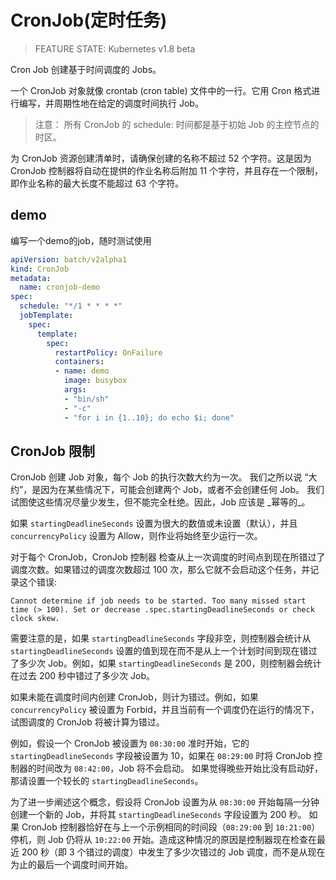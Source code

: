 # CronJob(定时任务)
> FEATURE STATE: Kubernetes v1.8 beta

Cron Job 创建基于时间调度的 Jobs。

一个 CronJob 对象就像 crontab (cron table) 文件中的一行。它用 Cron 格式进行编写，并周期性地在给定的调度时间执行 Job。

> 注意： 所有 CronJob 的 schedule: 时间都是基于初始 Job 的主控节点的时区。

为 CronJob 资源创建清单时，请确保创建的名称不超过 52 个字符。这是因为 CronJob 控制器将自动在提供的作业名称后附加 11 个字符，并且存在一个限制，即作业名称的最大长度不能超过 63 个字符。

## demo
编写一个demo的job，随时测试使用


```yaml
apiVersion: batch/v2alpha1
kind: CronJob
metadata:
  name: cronjob-demo
spec:
  schedule: "*/1 * * * *"
  jobTemplate:
    spec:
      template:
        spec:
          restartPolicy: OnFailure
          containers:
          - name: demo
            image: busybox
            args:
            - "bin/sh"
            - "-c"
            - "for i in {1..10}; do echo $i; done"
```

## CronJob 限制
CronJob 创建 Job 对象，每个 Job 的执行次数大约为一次。 我们之所以说 “大约”，是因为在某些情况下，可能会创建两个 Job，或者不会创建任何 Job。 我们试图使这些情况尽量少发生，但不能完全杜绝。因此，Job 应该是 \_幂等的_。

如果 `startingDeadlineSeconds` 设置为很大的数值或未设置（默认），并且 `concurrencyPolicy` 设置为 Allow，则作业将始终至少运行一次。

对于每个 CronJob，CronJob 控制器 检查从上一次调度的时间点到现在所错过了调度次数。如果错过的调度次数超过 100 次，那么它就不会启动这个任务，并记录这个错误:

```
Cannot determine if job needs to be started. Too many missed start time (> 100). Set or decrease .spec.startingDeadlineSeconds or check clock skew.
```

需要注意的是，如果 `startingDeadlineSeconds` 字段非空，则控制器会统计从 `startingDeadlineSeconds` 设置的值到现在而不是从上一个计划时间到现在错过了多少次 Job。例如，如果 `startingDeadlineSeconds` 是 200，则控制器会统计在过去 200 秒中错过了多少次 Job。

如果未能在调度时间内创建 CronJob，则计为错过。例如，如果 `concurrencyPolicy` 被设置为 Forbid，并且当前有一个调度仍在运行的情况下，试图调度的 CronJob 将被计算为错过。

例如，假设一个 CronJob 被设置为 `08:30:00` 准时开始，它的 `startingDeadlineSeconds` 字段被设置为 10，如果在 `08:29:00` 时将 CronJob 控制器的时间改为 `08:42:00`，Job 将不会启动。 如果觉得晚些开始比没有启动好，那请设置一个较长的 `startingDeadlineSeconds`。

为了进一步阐述这个概念，假设将 CronJob 设置为从 `08:30:00` 开始每隔一分钟创建一个新的 Job，并将其 `startingDeadlineSeconds` 字段设置为 200 秒。 如果 CronJob 控制器恰好在与上一个示例相同的时间段（`08:29:00` 到 `10:21:00`）停机，则 Job 仍将从 `10:22:00` 开始。造成这种情况的原因是控制器现在检查在最近 200 秒（即 3 个错过的调度）中发生了多少次错过的 Job 调度，而不是从现在为止的最后一个调度时间开始。
